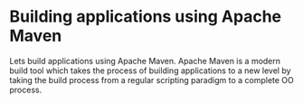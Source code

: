# Building applications using Apache Maven

Lets build applications using Apache Maven. Apache Maven is a modern build tool which takes the process of building applications to a new level by taking the build process from a regular scripting paradigm to a complete OO process. 
